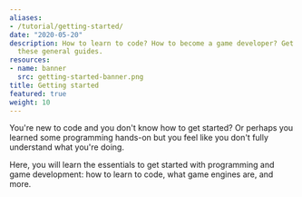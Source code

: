 ```yaml
---
aliases:
- /tutorial/getting-started/
date: "2020-05-20"
description: How to learn to code? How to become a game developer? Get started with
  these general guides.
resources:
- name: banner
  src: getting-started-banner.png
title: Getting started
featured: true
weight: 10
---
```


You're new to code and you don't know how to get started? Or perhaps you learned some programming hands-on but you feel like you don't fully understand what you're doing.

Here, you will learn the essentials to get started with programming and game development: how to learn to code, what game engines are, and more.
